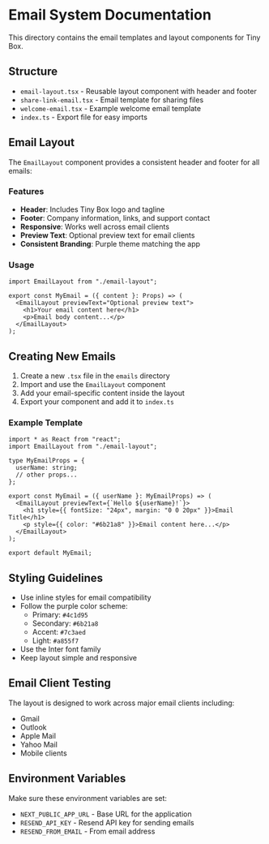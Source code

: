 # Email System Documentation

This directory contains the email templates and layout components for Tiny Box.

## Structure

- `email-layout.tsx` - Reusable layout component with header and footer
- `share-link-email.tsx` - Email template for sharing files
- `welcome-email.tsx` - Example welcome email template
- `index.ts` - Export file for easy imports

## Email Layout

The `EmailLayout` component provides a consistent header and footer for all emails:

### Features

- **Header**: Includes Tiny Box logo and tagline
- **Footer**: Company information, links, and support contact
- **Responsive**: Works well across email clients
- **Preview Text**: Optional preview text for email clients
- **Consistent Branding**: Purple theme matching the app

### Usage

```tsx
import EmailLayout from "./email-layout";

export const MyEmail = ({ content }: Props) => (
  <EmailLayout previewText="Optional preview text">
    <h1>Your email content here</h1>
    <p>Email body content...</p>
  </EmailLayout>
);
```

## Creating New Emails

1. Create a new `.tsx` file in the `emails` directory
2. Import and use the `EmailLayout` component
3. Add your email-specific content inside the layout
4. Export your component and add it to `index.ts`

### Example Template

```tsx
import * as React from "react";
import EmailLayout from "./email-layout";

type MyEmailProps = {
  userName: string;
  // other props...
};

export const MyEmail = ({ userName }: MyEmailProps) => (
  <EmailLayout previewText={`Hello ${userName}!`}>
    <h1 style={{ fontSize: "24px", margin: "0 0 20px" }}>Email Title</h1>
    <p style={{ color: "#6b21a8" }}>Email content here...</p>
  </EmailLayout>
);

export default MyEmail;
```

## Styling Guidelines

- Use inline styles for email compatibility
- Follow the purple color scheme:
  - Primary: `#4c1d95`
  - Secondary: `#6b21a8`
  - Accent: `#7c3aed`
  - Light: `#a855f7`
- Use the Inter font family
- Keep layout simple and responsive

## Email Client Testing

The layout is designed to work across major email clients including:

- Gmail
- Outlook
- Apple Mail
- Yahoo Mail
- Mobile clients

## Environment Variables

Make sure these environment variables are set:

- `NEXT_PUBLIC_APP_URL` - Base URL for the application
- `RESEND_API_KEY` - Resend API key for sending emails
- `RESEND_FROM_EMAIL` - From email address
